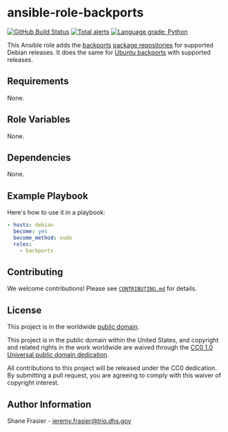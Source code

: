 # ansible-role-backports #

[![GitHub Build Status](https://github.com/cisagov/ansible-role-backports/workflows/build/badge.svg)](https://github.com/cisagov/ansible-role-backports/actions)
[![Total alerts](https://img.shields.io/lgtm/alerts/g/cisagov/ansible-role-backports.svg?logo=lgtm&logoWidth=18)](https://lgtm.com/projects/g/cisagov/ansible-role-backports/alerts/)
[![Language grade: Python](https://img.shields.io/lgtm/grade/python/g/cisagov/ansible-role-backports.svg?logo=lgtm&logoWidth=18)](https://lgtm.com/projects/g/cisagov/ansible-role-backports/context:python)

This Ansible role adds the [backports](https://backports.debian.org/)
[package repositories](https://backports.debian.org/Instructions/) for
supported Debian releases.  It does the same for
[Ubuntu backports](https://help.ubuntu.com/community/UbuntuBackports) with
supported releases.

## Requirements ##

None.

## Role Variables ##

None.

## Dependencies ##

None.

## Example Playbook ##

Here's how to use it in a playbook:

```yaml
- hosts: debian
  become: yes
  become_method: sudo
  roles:
    - backports
```

## Contributing ##

We welcome contributions!  Please see [`CONTRIBUTING.md`](CONTRIBUTING.md) for
details.

## License ##

This project is in the worldwide [public domain](LICENSE).

This project is in the public domain within the United States, and
copyright and related rights in the work worldwide are waived through
the [CC0 1.0 Universal public domain
dedication](https://creativecommons.org/publicdomain/zero/1.0/).

All contributions to this project will be released under the CC0
dedication. By submitting a pull request, you are agreeing to comply
with this waiver of copyright interest.

## Author Information ##

Shane Frasier - <jeremy.frasier@trio.dhs.gov>
